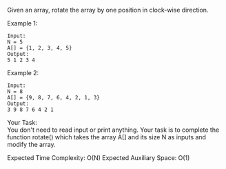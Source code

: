 Given an array, rotate the array by one position in clock-wise direction.

Example 1:
```
Input:
N = 5
A[] = {1, 2, 3, 4, 5}
Output:
5 1 2 3 4
```

Example 2:
```
Input:
N = 8
A[] = {9, 8, 7, 6, 4, 2, 1, 3}
Output:
3 9 8 7 6 4 2 1
```

Your Task:  
You don't need to read input or print anything. Your task is to complete the function rotate() which takes the array A[] and its size N as inputs and modify the array.

Expected Time Complexity: O(N)
Expected Auxiliary Space: O(1)
